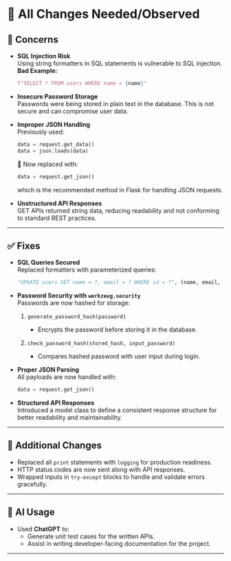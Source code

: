 
# 🔧 All Changes Needed/Observed

## 🚩 Concerns

- **SQL Injection Risk**  
  Using string formatters in SQL statements is vulnerable to SQL injection.  
  **Bad Example:**
  ```python
  f"SELECT * FROM users WHERE name = {name}"
  ```

- **Insecure Password Storage**  
  Passwords were being stored in plain text in the database. This is not secure and can compromise user data.

- **Improper JSON Handling**  
  Previously used:
  ```python
  data = request.get_data()
  data = json.loads(data)
  ```
  🔁 Now replaced with:
  ```python
  data = request.get_json()
  ```
  which is the recommended method in Flask for handling JSON requests.

- **Unstructured API Responses**  
  GET APIs returned string data, reducing readability and not conforming to standard REST practices.

---

## ✅ Fixes

- **SQL Queries Secured**  
  Replaced formatters with parameterized queries:  
  ```python
  "UPDATE users SET name = ?, email = ? WHERE id = ?", (name, email, user_id)
  ```

- **Password Security with `werkzeug.security`**  
  Passwords are now hashed for storage:

  1. `generate_password_hash(password)`  
     - Encrypts the password before storing it in the database.

  2. `check_password_hash(stored_hash, input_password)`  
     - Compares hashed password with user input during login.

- **Proper JSON Parsing**  
  All payloads are now handled with:
  ```python
  data = request.get_json()
  ```

- **Structured API Responses**  
  Introduced a model class to define a consistent response structure for better readability and maintainability.

---

## 🔧 Additional Changes

- Replaced all `print` statements with `logging` for production readiness.
- HTTP status codes are now sent along with API responses.
- Wrapped inputs in `try-except` blocks to handle and validate errors gracefully.

---

## 🤖 AI Usage

- Used **ChatGPT** to:
  - Generate unit test cases for the written APIs.
  - Assist in writing developer-facing documentation for the project.

---
